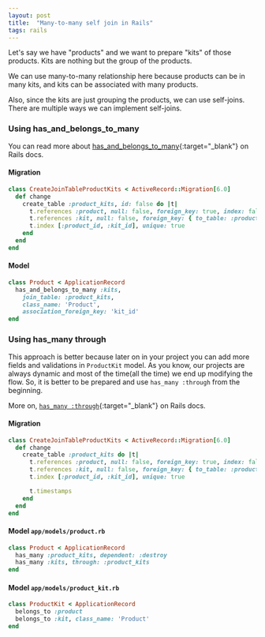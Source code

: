 ```yaml
---
layout: post
title:  "Many-to-many self join in Rails"
tags: rails
---
```


Let's say we have "products" and we want to prepare "kits" of those products. Kits are nothing but the group of the products.  

We can use many-to-many relationship here because products can be in many kits, and kits can be associated with many products.  

Also, since the kits are just grouping the products, we can use self-joins. There are multiple ways we can implement self-joins.

### Using has\_and\_belongs\_to\_many

You can read more about [has_and_belongs_to_many](https://guides.rubyonrails.org/association_basics.html#the-has-and-belongs-to-many-association){:target="_blank"} on Rails docs.
#### Migration
```ruby
class CreateJoinTableProductKits < ActiveRecord::Migration[6.0]
  def change
    create_table :product_kits, id: false do |t|
      t.references :product, null: false, foreign_key: true, index: false
      t.references :kit, null: false, foreign_key: { to_table: :products }, index: false
      t.index [:product_id, :kit_id], unique: true
    end
  end
end
```

#### Model
```ruby
class Product < ApplicationRecord
  has_and_belongs_to_many :kits,
    join_table: :product_kits,
    class_name: 'Product',
    association_foreign_key: 'kit_id'
end
```

### Using has\_many through
This approach is better because later on in your project you can add more fields and validations in `ProductKit` model.
As you know, our projects are always dynamic and most of the time(all the time) we end up modifying the flow. So, it is
better to be prepared and use `has_many :through` from the beginning.

More on, [`has_many :through`](https://guides.rubyonrails.org/association_basics.html#the-has-many-through-association){:target="_blank"} on Rails docs.

#### Migration
```ruby
class CreateJoinTableProductKits < ActiveRecord::Migration[6.0]
  def change
    create_table :product_kits do |t|
      t.references :product, null: false, foreign_key: true, index: false
      t.references :kit, null: false, foreign_key: { to_table: :products }, index: false
      t.index [:product_id, :kit_id], unique: true

      t.timestamps
    end
  end
end
```

#### Model `app/models/product.rb`
```ruby
class Product < ApplicationRecord
  has_many :product_kits, dependent: :destroy
  has_many :kits, through: :product_kits
end
```

#### Model `app/models/product_kit.rb`
```ruby
class ProductKit < ApplicationRecord
  belongs_to :product
  belongs_to :kit, class_name: 'Product'
end
```

